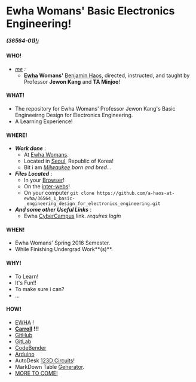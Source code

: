 # Ewha Womans' Basic Electronics Engineering!

<html>

<!-- ToDo: Figure out this a bit more...-->
<div><p><h5>(36564-01)<a href="https://a-haos-at-ewha.github.io/36564_1_basic-_engineering_design_for_electronics_engineering/index.html" target="_blank">!&iexcl;</h5></p></a></div>
</html>

#### **WHO!**
* *[me](http://www.haos.house/) :*
    * **[Ewha](http://www.ewha.ac.kr/) Womans'** [Benjamin Haos](http://www.haos.info/), directed, instructed, and taught by Professor **Jewon Kang** and **TA Minjoo**!

#### **WHAT!**
* The repository for Ewha Womans' Professor Jewon Kang's Basic Engineeirng Design for Electronics Engineering.
* A Learning Experience!

#### **WHERE!**
* ***Work done*** :
    * At [Ewha Womans](http://www.ewha.ac.kr/).
    * Located in [Seoul](https://gist.github.com/anonymous/a43f407eca47d0a6c292a6512bfdf1a8), Republic of Korea!
    * Bit i am *[Milwaukee](https://gist.github.com/65bda82c4b2307c5c5e8533080044d36) born and bred...*
* ***Files Located*** :
    * In your [Browser](https://a-haos-at-ewha.github.io/36564_1_basic-_engineering_design_for_electronics_engineering/)!
    * On the [inter-webs](https://github.com/a-haos-at-ewha/36564_1_basic-_engineering_design_for_electronics_engineering)!
    * On your computer ```git clone https://github.com/a-haos-at-ewha/36564_1_basic-_engineering_design_for_electronics_engineering.git```
* ***And some other Useful Links*** :
    * Ewha [CyberCampus](http://cyber.ewha.ac.kr/course/view.php?id=35971) link. *requires login*

#### **WHEN!**
* Ewha Womans' Spring 2016 Semester.
* While Finishing Undergrad Work**(s)**.

#### **WHY!**
* To Learn!
* It's Fun!!
* To make sure i can?
* ...

#### **HOW!**
* [EWHA](http://www.ewha.ac.kr/mbs/ewhaen/ "Obviously at the top of the list!") !
* **[Carroll](https://www.google.com/url?sa=t&rct=j&q=&esrc=s&source=web&cd=1&cad=rja&uact=8&ved=0ahUKEwiskeqn7dXMAhUh5aYKHe8jCt4QFggeMAA&url=http%3A%2F%2Fwww.carrollu.edu%2F&usg=AFQjCNGMmwKrKbIqObrm9PiyCxAKAwh1XQ&sig2=PtIKfQuF7qPqeVV56oHD0g "Boldly Stated? : Never Second Place!!") !!!**
* [GitHub](https://github.com/KoreaHaos "Hosting This and That!")
* [GitLab](https://gitlab.com/u/koreahaos "The Backyard...")
* [CodeBender](https://codebender.cc/home "THIS IS SUPER HOT!!")
* [Arduino](https://www.arduino.cc/ "The MAIN BASE!!")
* AutoDesk [123D Circuits](https://123d.circuits.io/ "THIS IS SOOOO HOT!!")!
* MarkDown Table [Generator](https://123d.circuits.io/ "This helped a lot... (learning and creating)").
* [MORE TO COME!](http://www.am.ics.keio.ac.jp/~keimiya/researchnote/wp-content/uploads/2013/07/Keepcalmwritecode_1920_10801.png "As far as how i did this and what tools i used")
